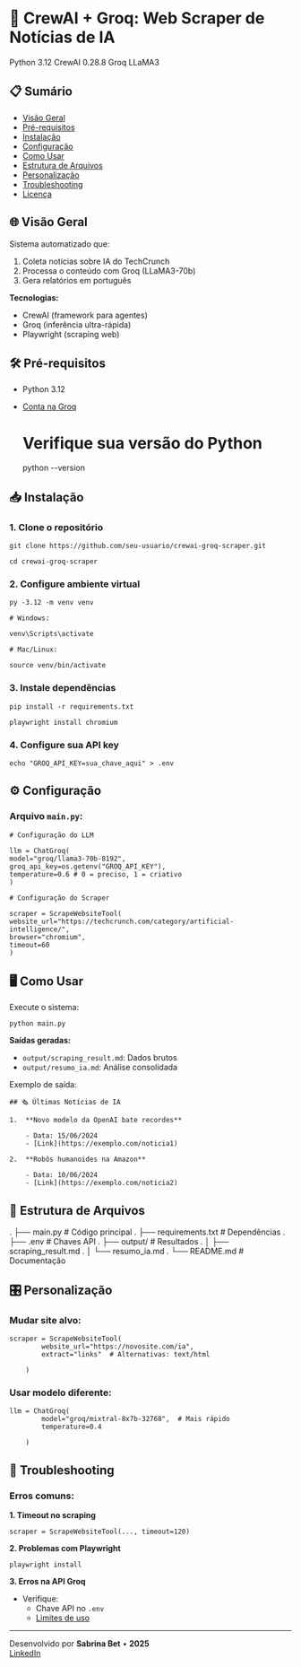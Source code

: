 # 🚀 CrewAI + Groq: Web Scraper de Notícias de IA

Python 3.12
CrewAI 0.28.8
Groq LLaMA3

## 📋 Sumário

- [Visão Geral](#visao-geral)
- [Pré-requisitos](#pre-requisitos)
- [Instalação](#instalacao)
- [Configuração](#configuracao)
- [Como Usar](#como-usar)
- [Estrutura de Arquivos](#estrutura)
- [Personalização](#personalizacao)
- [Troubleshooting](#troubleshooting)
- [Licença](#licenca)

## 🌐 Visão Geral

Sistema automatizado que:

1.  Coleta notícias sobre IA do TechCrunch
2.  Processa o conteúdo com Groq (LLaMA3-70b)
3.  Gera relatórios em português

**Tecnologias:**

- CrewAI (framework para agentes)
- Groq (inferência ultra-rápida)
- Playwright (scraping web)

## 🛠️ Pré-requisitos

- Python 3.12
- [Conta na Groq](https://console.groq.com/)

  # Verifique sua versão do Python

  python --version

## 📥 Instalação

### 1\. Clone o repositório

    git clone https://github.com/seu-usuario/crewai-groq-scraper.git

    cd crewai-groq-scraper

### 2\. Configure ambiente virtual

    py -3.12 -m venv venv

    # Windows:

    venv\Scripts\activate

    # Mac/Linux:

    source venv/bin/activate

### 3\. Instale dependências

    pip install -r requirements.txt

    playwright install chromium

### 4\. Configure sua API key

    echo "GROQ_API_KEY=sua_chave_aqui" > .env

## ⚙️ Configuração

### Arquivo `main.py`:

    # Configuração do LLM

    llm = ChatGroq(
    model="groq/llama3-70b-8192",
    groq_api_key=os.getenv("GROQ_API_KEY"),
    temperature=0.6 # 0 = preciso, 1 = criativo
    )

    # Configuração do Scraper

    scraper = ScrapeWebsiteTool(
    website_url="https://techcrunch.com/category/artificial-intelligence/",
    browser="chromium",
    timeout=60
    )

## 🖥️ Como Usar

Execute o sistema:

    python main.py

**Saídas geradas:**

- `output/scraping_result.md`: Dados brutos
- `output/resumo_ia.md`: Análise consolidada

Exemplo de saída:

    ## 🗞️ Últimas Notícias de IA

    1.  **Novo modelo da OpenAI bate recordes**

        - Data: 15/06/2024
        - [Link](https://exemplo.com/noticia1)

    2.  **Robôs humanoides na Amazon**

        - Data: 10/06/2024
        - [Link](https://exemplo.com/noticia2)

## 📂 Estrutura de Arquivos

. ├── main.py # Código principal
. ├── requirements.txt # Dependências
. ├── .env # Chaves API
. ├── output/ # Resultados
. │ ├── scraping_result.md
. │ └── resumo_ia.md
. └── README.md # Documentação

## 🎛️ Personalização

### Mudar site alvo:

    scraper = ScrapeWebsiteTool(
            website_url="https://novosite.com/ia",
            extract="links"  # Alternativas: text/html

        )

### Usar modelo diferente:

    llm = ChatGroq(
            model="groq/mixtral-8x7b-32768",  # Mais rápido
            temperature=0.4

        )

## 🔧 Troubleshooting

### Erros comuns:

**1\. Timeout no scraping**

    scraper = ScrapeWebsiteTool(..., timeout=120)

**2\. Problemas com Playwright**

    playwright install

**3\. Erros na API Groq**

- Verifique:
  - Chave API no `.env`
  - [Limites de uso](https://console.groq.com/settings/limits)

---

Desenvolvido por **Sabrina Bet** • **2025**  
[LinkedIn](https://www.linkedin.com/in/sabrina-bet)
